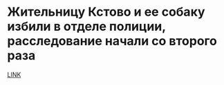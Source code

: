 # Жительницу Кстово и ее собаку избили в отделе полиции, расследование начали со второго раза



[LINK](https://varlamov.ru/2828283.html)
